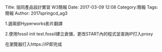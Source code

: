 Title: 協同產品設計實習 W3簡報
Date: 2017-03-09 12:08
Category:簡報
Tags:簡報
Author: 2017springcd_ag3



<!-- PELICAN_END_SUMMARY -->


<p1>1.選兩部Hyperworks影片翻譯</p1>	

<p2>2.使用fossil init test.fossil建立倉儲，更改START內的程式並查詢IP打入proxy</p2>

</p3>在瀏覽器打入https://IP即完成 </p3>



